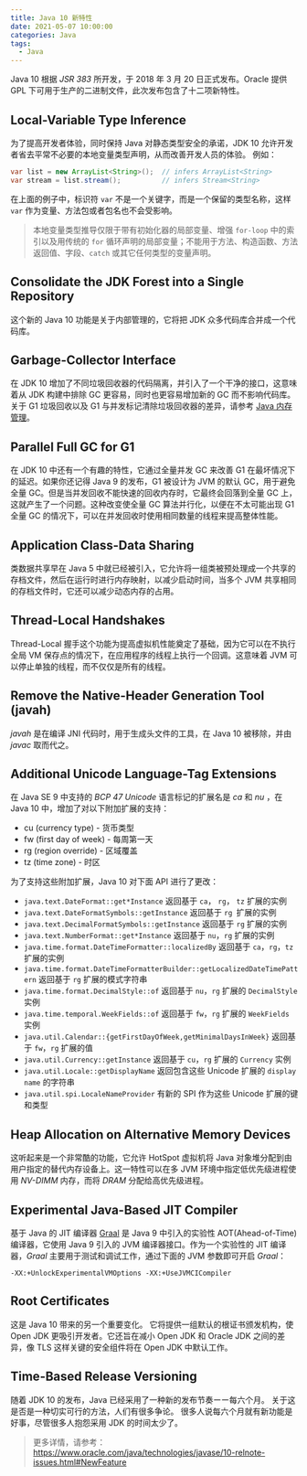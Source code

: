 ```yaml
---
title: Java 10 新特性
date: 2021-05-07 10:00:00
categories: Java
tags:
  - Java
---
```


Java 10 根据 *JSR 383* 所开发，于 2018 年 3 月 20 日正式发布。Oracle 提供 GPL 下可用于生产的二进制文件，此次发布包含了十二项新特性。

## Local-Variable Type Inference

为了提高开发者体验，同时保持 Java 对静态类型安全的承诺，JDK 10 允许开发者省去平常不必要的本地变量类型声明，从而改善开发人员的体验。 例如：

```java
var list = new ArrayList<String>();  // infers ArrayList<String>
var stream = list.stream();          // infers Stream<String>
```

在上面的例子中，标识符 `var` 不是一个关键字，而是一个保留的类型名称，这样`var` 作为变量、方法包或者包名也不会受影响。

>  本地变量类型推导仅限于带有初始化器的局部变量、增强 `for-loop` 中的索引以及用传统的 `for` 循环声明的局部变量；不能用于方法、构造函数、方法返回值、字段、`catch` 或其它任何类型的变量声明。

## Consolidate the JDK Forest into a Single Repository

这个新的 Java 10 功能是关于内部管理的，它将把 JDK 众多代码库合并成一个代码库。

## Garbage-Collector Interface

在 JDK 10 增加了不同垃圾回收器的代码隔离，并引入了一个干净的接口，这意味着从 JDK 构建中排除 GC 更容易，同时也更容易增加新的 GC 而不影响代码库。关于 G1 垃圾回收以及 G1 与并发标记清除垃圾回收器的差异，请参考 [Java 内存管理](https://docs.oracle.com/cd/E13150_01/jrockit_jvm/jrockit/geninfo/diagnos/garbage_collect.html)。

## Parallel Full GC for G1

在 JDK 10 中还有一个有趣的特性，它通过全量并发 GC 来改善 G1 在最坏情况下的延迟。如果你还记得 Java 9 的发布，G1 被设计为 JVM 的默认 GC，用于避免全量 GC。但是当并发回收不能快速的回收内存时，它最终会回落到全量 GC  上，这就产生了一个问题。这种改变使全量 GC 算法并行化，以便在不太可能出现 G1 全量 GC 的情况下，可以在并发回收时使用相同数量的线程来提高整体性能。

## Application Class-Data Sharing

类数据共享早在 Java 5 中就已经被引入，它允许将一组类被预处理成一个共享的存档文件，然后在运行时进行内存映射，以减少启动时间，当多个 JVM 共享相同的存档文件时，它还可以减少动态内存的占用。

## Thread-Local Handshakes

Thread-Local 握手这个功能为提高虚拟机性能奠定了基础，因为它可以在不执行全局 VM 保存点的情况下，在应用程序的线程上执行一个回调。这意味着 JVM 可以停止单独的线程，而不仅仅是所有的线程。

## Remove the Native-Header Generation Tool (javah)

*javah* 是在编译 JNI 代码时，用于生成头文件的工具，在 Java 10 被移除，并由 *javac* 取而代之。

## Additional Unicode Language-Tag Extensions

在 Java SE 9 中支持的 *BCP 47 Unicode* 语言标记的扩展名是 *ca* 和 *nu* ，在 Java 10 中，增加了对以下附加扩展的支持：

- cu (currency type) - 货币类型
- fw (first day of week) - 每周第一天
- rg (region override) - 区域覆盖
- tz (time zone) - 时区

为了支持这些附加扩展，Java 10 对下面 API 进行了更改：

- `java.text.DateFormat::get*Instance` 返回基于 `ca`， `rg`， `tz` 扩展的实例
- `java.text.DateFormatSymbols::getInstance` 返回基于 `rg `扩展的实例
- `java.text.DecimalFormatSymbols::getInstance` 返回基于 `rg` 扩展的实例
- `java.text.NumberFormat::get*Instance` 返回基于 `nu`，`rg` 扩展的实例
- `java.time.format.DateTimeFormatter::localizedBy` 返回基于 `ca`，`rg`，`tz` 扩展的实例
- `java.time.format.DateTimeFormatterBuilder::getLocalizedDateTimePattern` 返回基于 `rg` 扩展的模式字符串
- `java.time.format.DecimalStyle::of` 返回基于 `nu`，`rg` 扩展的 `DecimalStyle` 实例
- `java.time.temporal.WeekFields::of` 返回基于 `fw`，`rg` 扩展的 `WeekFields` 实例
- `java.util.Calendar::{getFirstDayOfWeek,getMinimalDaysInWeek}` 返回基于 `fw`，`rg` 扩展的值
- `java.util.Currency::getInstance` 返回基于 `cu`，`rg` 扩展的 `Currency` 实例
- `java.util.Locale::getDisplayName` 返回包含这些 Unicode 扩展的 `display name` 的字符串
- `java.util.spi.LocaleNameProvider` 有新的 SPI 作为这些 Unicode 扩展的键和类型

## Heap Allocation on Alternative Memory Devices

这听起来是一个非常酷的功能，它允许 HotSpot 虚拟机将 Java 对象堆分配到由用户指定的替代内存设备上。这一特性可以在多 JVM 环境中指定低优先级进程使用 *NV-DIMM* 内存，而将 *DRAM* 分配给高优先级进程。

## Experimental Java-Based JIT Compiler

基于 Java 的 JIT 编译器 [Graal](https://www.graalvm.org/) 是 Java 9 中引入的实验性 AOT(Ahead-of-Time) 编译器，它使用 Java 9 引入的 JVM 编译器接口。作为一个实验性的 JIT 编译器，*Graal* 主要用于测试和调试工作，通过下面的 JVM 参数即可开启 *Graal*：

```
-XX:+UnlockExperimentalVMOptions -XX:+UseJVMCICompiler
```

## Root Certificates

这是 Java 10 带来的另一个重要变化。 它将提供一组默认的根证书颁发机构，使 Open JDK 更吸引开发者。它还旨在减小 Open JDK 和 Oracle JDK 之间的差异，像 TLS 这样关键的安全组件将在 Open JDK 中默认工作。

## Time-Based Release Versioning

随着 JDK 10 的发布，Java 已经采用了一种新的发布节奏ーー每六个月。 关于这是否是一种切实可行的方法，人们有很多争论。 很多人说每六个月就有新功能是好事，尽管很多人抱怨采用 JDK 的时间太少了。

> 更多详情，请参考：https://www.oracle.com/java/technologies/javase/10-relnote-issues.html#NewFeature